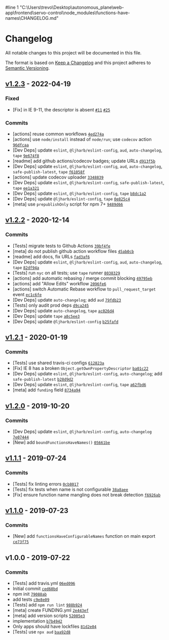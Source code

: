#line 1 "C:\\Users\\trevo\\Desktop\\autonomous_plane\\web-app\\frontend\\servo-control\\node_modules\\functions-have-names\\CHANGELOG.md"
# Changelog

All notable changes to this project will be documented in this file.

The format is based on [Keep a Changelog](https://keepachangelog.com/en/1.0.0/)
and this project adheres to [Semantic Versioning](https://semver.org/spec/v2.0.0.html).

## [v1.2.3](https://github.com/inspect-js/functions-have-names/compare/v1.2.2...v1.2.3) - 2022-04-19

### Fixed

- [Fix] in IE 9-11, the descriptor is absent [`#11`](https://github.com/inspect-js/functions-have-names/issues/11) [`#25`](https://github.com/es-shims/RegExp.prototype.flags/issues/25)

### Commits

- [actions] reuse common workflows [`4ed274a`](https://github.com/inspect-js/functions-have-names/commit/4ed274a2441c7fd38ff6add741c309e268550d97)
- [actions] use `node/install` instead of `node/run`; use `codecov` action [`96dfcaa`](https://github.com/inspect-js/functions-have-names/commit/96dfcaaf1c9c5305f2b66ef69f9cddf1d9d9a578)
- [Dev Deps] update `eslint`, `@ljharb/eslint-config`, `aud`, `auto-changelog`, `tape` [`9e674f8`](https://github.com/inspect-js/functions-have-names/commit/9e674f85520a93235e412a3fd7671d2356c6e45b)
- [readme] add github actions/codecov badges; update URLs [`d913f5b`](https://github.com/inspect-js/functions-have-names/commit/d913f5bf38ccab32d5fbea4a044b9cd93a4b9bec)
- [Dev Deps] update `eslint`, `@ljharb/eslint-config`, `aud`, `auto-changelog`, `safe-publish-latest`, `tape` [`f61058f`](https://github.com/inspect-js/functions-have-names/commit/f61058fe1e34f2cfa9235283a4fc6c0c0172c91a)
- [actions] update codecov uploader [`3348839`](https://github.com/inspect-js/functions-have-names/commit/33488394e7cadbf499bee4775c627c1370d033d0)
- [Dev Deps] update `eslint`, `@ljharb/eslint-config`, `safe-publish-latest`, `tape` [`ee1a321`](https://github.com/inspect-js/functions-have-names/commit/ee1a3211a40902af59aa629e3ac41ec36360dc1b)
- [Dev Deps] update `eslint`, `@ljharb/eslint-config`, `tape` [`b8dc1a2`](https://github.com/inspect-js/functions-have-names/commit/b8dc1a277b08362bebedfeba2faca8964f68283b)
- [Dev Deps] update `@ljharb/eslint-config`, `tape` [`0e825c4`](https://github.com/inspect-js/functions-have-names/commit/0e825c4ba8525b02d9acaaf2511371f76c0562ce)
- [meta] use `prepublishOnly` script for npm 7+ [`9489d66`](https://github.com/inspect-js/functions-have-names/commit/9489d666c59702ea6bafd3ff611b3eadfee6570e)

## [v1.2.2](https://github.com/inspect-js/functions-have-names/compare/v1.2.1...v1.2.2) - 2020-12-14

### Commits

- [Tests] migrate tests to Github Actions [`39bf4fe`](https://github.com/inspect-js/functions-have-names/commit/39bf4fe5ae5b3610a80ba13726f3ee00e3c49e2f)
- [meta] do not publish github action workflow files [`45ab0cb`](https://github.com/inspect-js/functions-have-names/commit/45ab0cbdc0da2efd64f5deb9810be63009bac4a0)
- [readme] add docs, fix URLs [`fad3af6`](https://github.com/inspect-js/functions-have-names/commit/fad3af61e9cbc27f47d2097614f43c62ae1022dd)
- [Dev Deps] update `eslint`, `@ljharb/eslint-config`, `aud`, `auto-changelog`, `tape` [`82df94a`](https://github.com/inspect-js/functions-have-names/commit/82df94ae06f05a5fa321dda9b7d902ac9fc26424)
- [Tests] run `nyc` on all tests; use `tape` runner [`8038329`](https://github.com/inspect-js/functions-have-names/commit/8038329fec493043639d9d8c779141dcb7d00c2d)
- [actions] add automatic rebasing / merge commit blocking [`49795eb`](https://github.com/inspect-js/functions-have-names/commit/49795ebf38ae3ba724ff7ac5c53598ec66ab814b)
- [actions] add "Allow Edits" workflow [`2096fe6`](https://github.com/inspect-js/functions-have-names/commit/2096fe6d67d435c0e0da25f3cfe9ff02991c41e6)
- [actions] switch Automatic Rebase workflow to `pull_request_target` event [`ec1c6fe`](https://github.com/inspect-js/functions-have-names/commit/ec1c6fe209419c722d732cd512e4375c48366392)
- [Dev Deps] update `auto-changelog`; add `aud` [`79fdb23`](https://github.com/inspect-js/functions-have-names/commit/79fdb23d1ed2b4125f443be193c37330e634e654)
- [Tests] only audit prod deps [`d9ca245`](https://github.com/inspect-js/functions-have-names/commit/d9ca2455e26a45994024d1027344c268a06818bd)
- [Dev Deps] update `auto-changelog`, `tape` [`ac026d4`](https://github.com/inspect-js/functions-have-names/commit/ac026d4bda77e9820b74456fc752d2069e5b8a7f)
- [Dev Deps] update `tape` [`a8c5ee3`](https://github.com/inspect-js/functions-have-names/commit/a8c5ee3622b487938462f82698dae3ceb32da1a7)
- [Dev Deps] update `@ljharb/eslint-config` [`b25fafd`](https://github.com/inspect-js/functions-have-names/commit/b25fafd0923dcf53c3aeca92268e497ffd96ec34)

## [v1.2.1](https://github.com/inspect-js/functions-have-names/compare/v1.2.0...v1.2.1) - 2020-01-19

### Commits

- [Tests] use shared travis-ci configs [`612823a`](https://github.com/inspect-js/functions-have-names/commit/612823a064b4be4c61a1e52d1009abed4a4fc4fb)
- [Fix] IE 8 has a broken `Object.getOwnPropertyDescriptor` [`ba01c22`](https://github.com/inspect-js/functions-have-names/commit/ba01c22795162b787a698950ea34250ce68a7bb1)
- [Dev Deps] update `eslint`, `@ljharb/eslint-config`, `auto-changelog`; add `safe-publish-latest` [`b28d9d2`](https://github.com/inspect-js/functions-have-names/commit/b28d9d2e8bc0b758671bcaf2f7aa0d4ad4b42046)
- [Dev Deps] update `eslint`, `@ljharb/eslint-config`, `tape` [`a62fbd6`](https://github.com/inspect-js/functions-have-names/commit/a62fbd69a34a2b1d1860acfa2afc6dcc839bc180)
- [meta] add `funding` field [`8734a94`](https://github.com/inspect-js/functions-have-names/commit/8734a940e39acdf7619eb89e358746bd278b4c90)

## [v1.2.0](https://github.com/inspect-js/functions-have-names/compare/v1.1.1...v1.2.0) - 2019-10-20

### Commits

- [Dev Deps] update `eslint`, `@ljharb/eslint-config`, `auto-changelog` [`7e07444`](https://github.com/inspect-js/functions-have-names/commit/7e0744437789641ea462005d2e350ef476aa7141)
- [New] add `boundFunctionsHaveNames()` [`05661be`](https://github.com/inspect-js/functions-have-names/commit/05661be26c3c260bb3984e433dc9cea3fd82f9ac)

## [v1.1.1](https://github.com/inspect-js/functions-have-names/compare/v1.1.0...v1.1.1) - 2019-07-24

### Commits

- [Tests] fix linting errors [`0cb8017`](https://github.com/inspect-js/functions-have-names/commit/0cb8017203ae37d1e019bb1c99120f3f56a266a5)
- [Tests] fix tests when name is not configurable [`38a8aee`](https://github.com/inspect-js/functions-have-names/commit/38a8aeee0403bd7aa7f35da76dc433cbcdd3f85a)
- [Fix] ensure function name mangling does not break detection [`f6926ab`](https://github.com/inspect-js/functions-have-names/commit/f6926abaaebc81366f73cf0c3f874ad7e4ba16d2)

## [v1.1.0](https://github.com/inspect-js/functions-have-names/compare/v1.0.0...v1.1.0) - 2019-07-23

### Commits

- [New] add `functionsHaveConfigurableNames` function on main export [`ce73f75`](https://github.com/inspect-js/functions-have-names/commit/ce73f75891640a462326df7266d90b09519a5fca)

## v1.0.0 - 2019-07-22

### Commits

- [Tests] add travis.yml [`06ed096`](https://github.com/inspect-js/functions-have-names/commit/06ed09681a3dc067094562e8d21a31400a782add)
- Initial commit [`ced60bd`](https://github.com/inspect-js/functions-have-names/commit/ced60bd089539eb228c68fc2ad7c7bc04b959b02)
- npm init [`79088ab`](https://github.com/inspect-js/functions-have-names/commit/79088ab607e7e91a402e198ab6d1837a317c6fa9)
- add tests [`c9e8e09`](https://github.com/inspect-js/functions-have-names/commit/c9e8e09c5153797c97c324cca4b837540eddeff8)
- [Tests] add `npm run lint` [`988b924`](https://github.com/inspect-js/functions-have-names/commit/988b924a8a49ea5c0f30d5aa2b2ea9add0b39474)
- [meta] create FUNDING.yml [`2e443ef`](https://github.com/inspect-js/functions-have-names/commit/2e443ef67748214d05898b3da76f908a7e2d7488)
- [meta] add version scripts [`52005e3`](https://github.com/inspect-js/functions-have-names/commit/52005e3794fd0799db5963a5359846798cb95c14)
- implementation [`b7b4942`](https://github.com/inspect-js/functions-have-names/commit/b7b49421ef69fb5e042194a650cb4f71bb4996e4)
- Only apps should have lockfiles [`81d2e04`](https://github.com/inspect-js/functions-have-names/commit/81d2e04e7a43cbff2e46e72781bb0693dbb67800)
- [Tests] use `npx aud` [`baa92d8`](https://github.com/inspect-js/functions-have-names/commit/baa92d8aba331fe8821663bc14baf2e11685474a)
